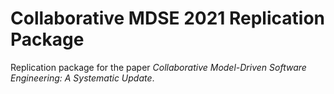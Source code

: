 # Collaborative MDSE 2021 Replication Package

Replication package for the paper *Collaborative Model-Driven Software Engineering: A Systematic Update*.

